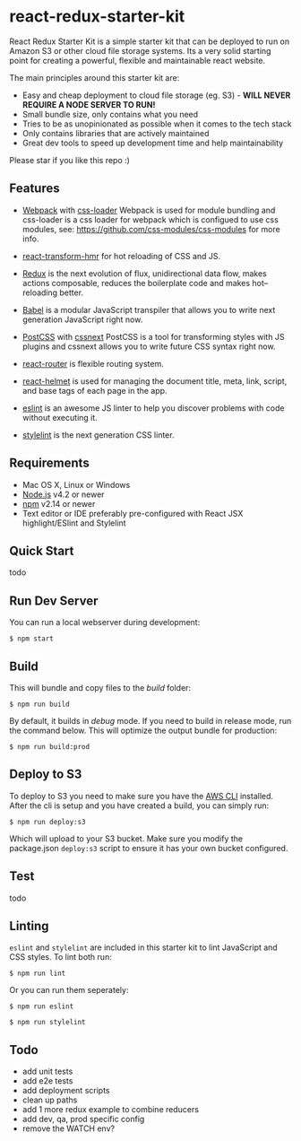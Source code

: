 # react-redux-starter-kit
React Redux Starter Kit is a simple starter kit that can be deployed to run on Amazon S3 or other cloud file storage systems.
Its a very solid starting point for creating a powerful, flexible and maintainable react website.

The main principles around this starter kit are:
* Easy and cheap deployment to cloud file storage (eg. S3) - **WILL NEVER REQUIRE A NODE SERVER TO RUN!**
* Small bundle size, only contains what you need
* Tries to be as unopinionated as possible when it comes to the tech stack
* Only contains libraries that are actively maintained
* Great dev tools to speed up development time and help maintainability

Please star if you like this repo :)

## Features

- [Webpack](http://webpack.github.io/) with [css-loader](https://github.com/webpack/css-loader) Webpack is used for module bundling and css-loader is a css loader for webpack which is configued to use css modules, see: https://github.com/css-modules/css-modules for more info.

- [react-transform-hmr](https://github.com/gaearon/react-transform-hmr) for hot reloading of CSS and JS.

- [Redux](https://github.com/rackt/redux) is the next evolution of flux, unidirectional data flow, makes actions composable, reduces the boilerplate code and makes hot–reloading better.

- [Babel](http://babeljs.io/) is a modular JavaScript transpiler that allows you to write next generation JavaScript right now.

- [PostCSS](https://github.com/postcss/postcss) with [cssnext](http://cssnext.io/) PostCSS is a tool for transforming styles with JS plugins and cssnext allows you to write future CSS syntax right now.

- [react-router](https://github.com/rackt/react-router) is flexible routing system.

- [react-helmet](https://github.com/nfl/react-helmet) is used for managing the document title, meta, link, script, and base tags of each page in the app.

- [eslint](http://eslint.org/) is an awesome JS linter to help you discover problems with code without executing it.

- [stylelint](https://github.com/stylelint/stylelint) is the next generation CSS linter.


## Requirements

  * Mac OS X, Linux or Windows
  * [Node.js](https://nodejs.org/) v4.2 or newer
  * [npm](https://docs.npmjs.com/) v2.14 or newer
  * Text editor or IDE preferably pre-configured with React JSX highlight/ESlint and Stylelint

## Quick Start

todo

## Run Dev Server

You can run a local webserver during development:

```shell
$ npm start
```

## Build

This will bundle and copy files to the *build* folder:

```shell
$ npm run build
```

By default, it builds in *debug* mode. If you need to build in release
mode, run the command below. This will optimize the output bundle for
production:

```shell
$ npm run build:prod
```

## Deploy to S3

To deploy to S3 you need to make sure you have the [AWS CLI](http://docs.aws.amazon.com/cli/latest/userguide/installing.html) installed.
After the cli is setup and you have created a build, you can simply run:

```shell
$ npm run deploy:s3
```

Which will upload to your S3 bucket.
Make sure you modify the package.json `deploy:s3` script to ensure it has your own bucket configured.

## Test

todo

## Linting

`eslint` and `stylelint` are included in this starter kit to lint JavaScript and CSS styles.
To lint both run:

```shell
$ npm run lint
```

Or you can run them seperately:

```shell
$ npm run eslint
```

```shell
$ npm run stylelint
```

## Todo

- add unit tests
- add e2e tests
- add deployment scripts
- clean up paths
- add 1 more redux example to combine reducers
- add dev, qa, prod specific config
- remove the WATCH env?


